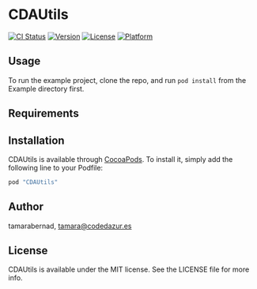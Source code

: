 # CDAUtils

[![CI Status](http://img.shields.io/travis/tamarabernad/CDAUtils.svg?style=flat)](https://travis-ci.org/tamarabernad/CDAUtils)
[![Version](https://img.shields.io/cocoapods/v/CDAUtils.svg?style=flat)](http://cocoapods.org/pods/CDAUtils)
[![License](https://img.shields.io/cocoapods/l/CDAUtils.svg?style=flat)](http://cocoapods.org/pods/CDAUtils)
[![Platform](https://img.shields.io/cocoapods/p/CDAUtils.svg?style=flat)](http://cocoapods.org/pods/CDAUtils)

## Usage

To run the example project, clone the repo, and run `pod install` from the Example directory first.

## Requirements

## Installation

CDAUtils is available through [CocoaPods](http://cocoapods.org). To install
it, simply add the following line to your Podfile:

```ruby
pod "CDAUtils"
```

## Author

tamarabernad, tamara@codedazur.es

## License

CDAUtils is available under the MIT license. See the LICENSE file for more info.
